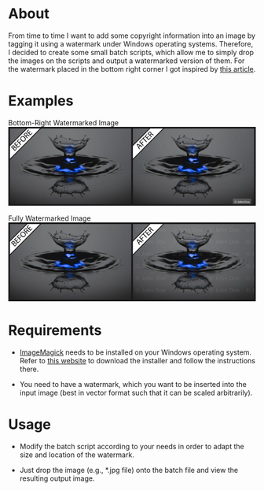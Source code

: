# About

From time to time I want to add some copyright information into an image by
tagging it using a watermark under Windows operating systems. Therefore, I
decided to create some small batch scripts, which allow me to simply drop the
images on the scripts and output a watermarked version of them. For the
watermark placed in the bottom right corner I got inspired by
[this article](http://www.xoogu.com/2013/how-to-automatically-watermark-or-batch-watermark-photos-using-imagemagick/).

# Examples

Bottom-Right Watermarked Image
![Bottom-right watermarked image](examples/watermark_before_after-bottom_right_example.jpg)

Fully Watermarked Image
![Bottom-right watermarked image](examples/watermark_before_after-full_example.jpg)


# Requirements

* [ImageMagick](https://www.imagemagick.org) needs to be installed on your
  Windows operating system. Refer to
  [this website](http://imagemagick.sourceforge.net/http/www/windows.html) to
  download the installer and follow the instructions there.

* You need to have a watermark, which you want to be inserted into the input
  image (best in vector format such that it can be scaled arbitrarily).


# Usage

* Modify the batch script according to your needs in order to adapt the size and
  location of the watermark.

* Just drop the image (e.g., *.jpg file) onto the batch file and view the resulting output image.
